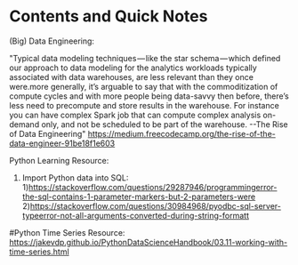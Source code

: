 # Contents and Quick Notes

(Big) Data Engineering:

"Typical data modeling techniques — like the star schema — which defined our approach to data modeling for the analytics workloads typically associated with data warehouses, are less relevant than they once were.more generally, it’s arguable to say that with the commoditization of compute cycles and with more people being data-savvy then before, there’s less need to precompute and store results in the warehouse. For instance you can have complex Spark job that can compute complex analysis on-demand only, and not be scheduled to be part of the warehouse.
--The Rise of Data Engineering"
https://medium.freecodecamp.org/the-rise-of-the-data-engineer-91be18f1e603

Python Learning Resource:
1. Import Python data into SQL:
  1)https://stackoverflow.com/questions/29287946/programmingerror-the-sql-contains-1-parameter-markers-but-2-parameters-were
  2)https://stackoverflow.com/questions/30984968/pyodbc-sql-server-typeerror-not-all-arguments-converted-during-string-formatt

#Python Time Series Resource: 
https://jakevdp.github.io/PythonDataScienceHandbook/03.11-working-with-time-series.html
